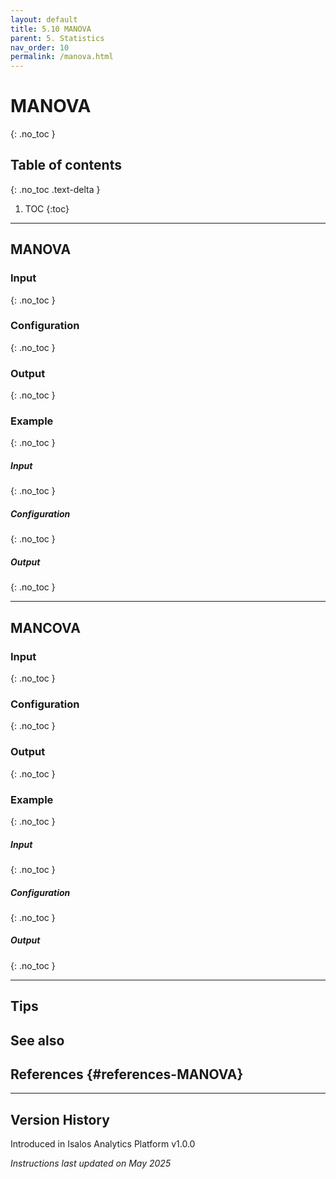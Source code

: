 ```yaml
---
layout: default
title: 5.10 MANOVA
parent: 5. Statistics
nav_order: 10
permalink: /manova.html
---
```


# MANOVA
{: .no_toc }

## Table of contents
{: .no_toc .text-delta }

1. TOC
{:toc}

---

## MANOVA

### Input
{: .no_toc }

### Configuration
{: .no_toc }

### Output
{: .no_toc }

### Example
{: .no_toc }

##### Input
{: .no_toc }

##### Configuration
{: .no_toc }

##### Output
{: .no_toc }

---

## MANCOVA

### Input
{: .no_toc }

### Configuration
{: .no_toc }

### Output
{: .no_toc }

### Example
{: .no_toc }

##### Input
{: .no_toc }

##### Configuration
{: .no_toc }

##### Output
{: .no_toc }

---

## Tips


## See also


## References {#references-MANOVA}

---

## Version History
Introduced in Isalos Analytics Platform v1.0.0

_Instructions last updated on May 2025_
